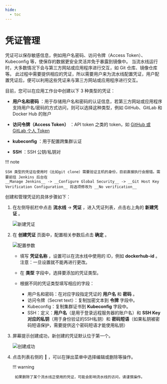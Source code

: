 ```yaml
---
hide:
  - toc
---
```


# 凭证管理

凭证可以保存敏感信息，例如用户名密码、访问令牌（Access Token）、Kubeconfig 等，使保存的数据更安全灵活并免于暴露到镜像中。
当流水线运行时，大多数情况下会与第三方网站或应用程序进行交互，如 Git 仓库、镜像仓库等。
此过程中需要提供相应的凭证，所以需要用户来为流水线配置凭证，用户配置凭证后，便可以利用这些凭证来与第三方网站或应用程序进行交互。

目前，您可以在应用工作台中创建以下 3 种类型的凭证：

- __用户名和密码__ ：用于存储用户名和密码的认证信息，若第三方网站或应用程序支持用户名/密码的方式访问，则可以选择这种类型，例如 GitHub、GitLab 和 Docker Hub 的账户

- __访问令牌（Access Token）__ ：API token 之类的 token，如 [GitHub 或 GitLab 个人 Token](./github_gitlab_token.md)

- __kubeconfig__ ：用于配置跨集群认证

- __SSH__ ：SSH 公钥/私钥对

!!! note

    SSH 类型的凭证在使用时（比如git clone）需要验证主机的身份，目前直接执行会报错。需要前往 Jenkins 后台在
    __Manage Jenkins__ -> __Configure Global Security__ -> __Git Host Key Verification Configuration__ 将选项修改为 __No verification__

创建和管理凭证的具体步骤如下：

1. 在左侧导航栏中点击 __流水线__ -> __凭证__ ，进入凭证列表，点击右上角的 __新建凭证__ 。

    ![新建凭证](https://docs.daocloud.io/daocloud-docs-images/docs/amamba/images/cred01.png)

2. 在 __创建凭证__ 页面中，配置相关参数后点击 __确定__ 。

    ![配置参数](https://docs.daocloud.io/daocloud-docs-images/docs/amamba/images/cred02.png)

    - 填写 __凭证名称__ ，设置可以在流水线中使用的 ID，例如 __dockerhub-id__ 。注意：一旦设置就不能再进行更改。
    - 在 __类型__ 字段中，选择要添加的凭证类型。
    - 根据不同的凭证类型填写相应的字段：

        - 用户名和密码：在对应字段指定凭证的 __用户名__ 和 __密码__ 。
        - 访问令牌（Secret text）：复制加密文本到 __令牌__ 字段中。
        - Kubeconfig：复制集群证书到 __Kubeconfig__ 字段中。
        - SSH：定义：__用户名__（是用于登录远程服务器的账户名）和 __SSH Key 对应的私钥__（用于身份验证的SSH私钥）和 __密码短语__（如果私钥被密码短语保护，需要提供这个密码短语才能使用私钥）

3. 屏幕提示创建成功，新创建的凭证默认位于第一个。

    ![创建成功](https://docs.daocloud.io/daocloud-docs-images/docs/amamba/images/cred03.png)

4. 点击列表右侧的 __┇__ ，可以在弹出菜单中选择编辑或删除等操作。

    !!! warning

        如果删除了某个流水线正使用的凭证，可能会影响流水线的访问，请谨慎操作。
